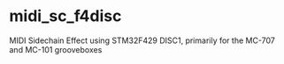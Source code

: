 # midi_sc_f4disc
MIDI Sidechain Effect using STM32F429 DISC1, primarily for the MC-707 and MC-101 grooveboxes
